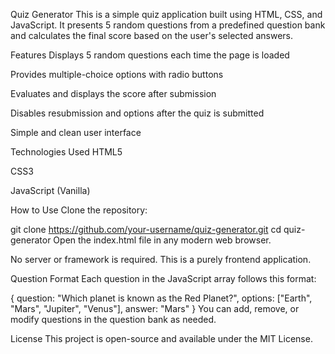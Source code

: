 Quiz Generator
This is a simple quiz application built using HTML, CSS, and JavaScript. It presents 5 random questions from a predefined question bank and calculates the final score based on the user's selected answers.

Features
Displays 5 random questions each time the page is loaded

Provides multiple-choice options with radio buttons

Evaluates and displays the score after submission

Disables resubmission and options after the quiz is submitted

Simple and clean user interface

Technologies Used
HTML5

CSS3

JavaScript (Vanilla)

How to Use
Clone the repository:

git clone https://github.com/your-username/quiz-generator.git
cd quiz-generator
Open the index.html file in any modern web browser.

No server or framework is required. This is a purely frontend application.

Question Format
Each question in the JavaScript array follows this format:


{
  question: "Which planet is known as the Red Planet?",
  options: ["Earth", "Mars", "Jupiter", "Venus"],
  answer: "Mars"
}
You can add, remove, or modify questions in the question bank as needed.

License
This project is open-source and available under the MIT License.
